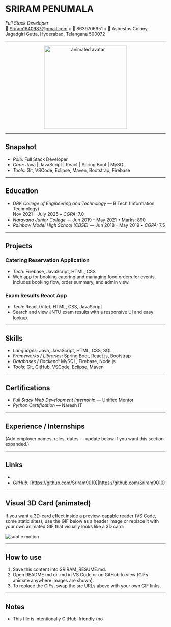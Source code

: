 <!-- SRIRAM_RESUME.md - Animated README-style resume for SRIRAM PENUMALA -->

# SRIRAM PENUMALA
*Full Stack Developer*  
📧 Sriram1640987@gmail.com • 📱 8639706951 • 📍 Asbestos Colony, Jagadgiri Gutta, Hyderabad, Telangana 500072

---

<!-- Animated header GIF (GitHub will render the GIF). Replace URLs with your own if needed. -->
<p align="center">
  <img src="https://media.giphy.com/media/3oEjI6SIIHBdRxXI40/giphy.gif" alt="animated avatar" width="260" />
</p>

---

## Snapshot
- *Role:* Full Stack Developer  
- *Core:* Java | JavaScript | React | Spring Boot | MySQL  
- *Tools:* Git, VSCode, Eclipse, Maven, Bootstrap, Firebase

---

## Education
- *DRK College of Engineering and Technology* — B.Tech (Information Technology)  
  Nov 2021 – July 2025 • *CGPA:* 7.0
- *Narayana Junior College* — Jun 2019 – May 2021 • Marks: 890
- *Rainbow Model High School (CBSE)* — Jun 2018 – May 2019 • *CGPA:* 7.5

---

## Projects
### Catering Reservation Application
- *Tech:* Firebase, JavaScript, HTML, CSS  
- Web app for booking catering and managing food orders for events. Includes booking flow, order summary, and admin view.

### Exam Results React App
- *Tech:* React (Vite), HTML, CSS, JavaScript  
- Search and view JNTU exam results with a responsive UI and easy lookup.

---

## Skills
- *Languages:* Java, JavaScript, HTML, CSS, SQL  
- *Frameworks / Libraries:* Spring Boot, React.js, Bootstrap  
- *Databases / Backend:* MySQL, Firebase, Node.js  
- *Tools:* Git, GitHub, VSCode, Eclipse, Maven

---

## Certifications
- *Full Stack Web Development Internship* — Unified Mentor  
- *Python Certification* — Naresh IT

---

## Experience / Internships
(Add employer names, roles, dates — update below if you want this section expanded.)

---

## Links
-   
- *GitHub:* [https://github.com/Sriram9010](https://github.com/Sriram9010)

---

## Visual 3D Card (animated)
If you want a 3D-card effect inside a preview-capable reader (VS Code, some static sites), use the GIF below as a header image or replace it with your own animated GIF that visually looks like a 3D card:

![subtle motion](https://media.giphy.com/media/xT9IgG50Fb7Mi0prBC/giphy.gif)

---

## How to use
1. Save this content into SRIRAM_RESUME.md.  
2. Open README.md or .md in VS Code or on GitHub to view (GIFs animate anywhere images are shown).  
3. To replace the GIFs, swap the src URLs above with your own GIF links.

---

## Notes
- This file is intentionally GitHub-friendly (no <style> blocks) and keeps animations via GIFs so GitHub/VSCode will render them correctly.
- If you want a PDF export, a printable layout, or a version with your own photo/GIF, tell me the image URL or upload the image and I’ll produce it.

---
End of file
